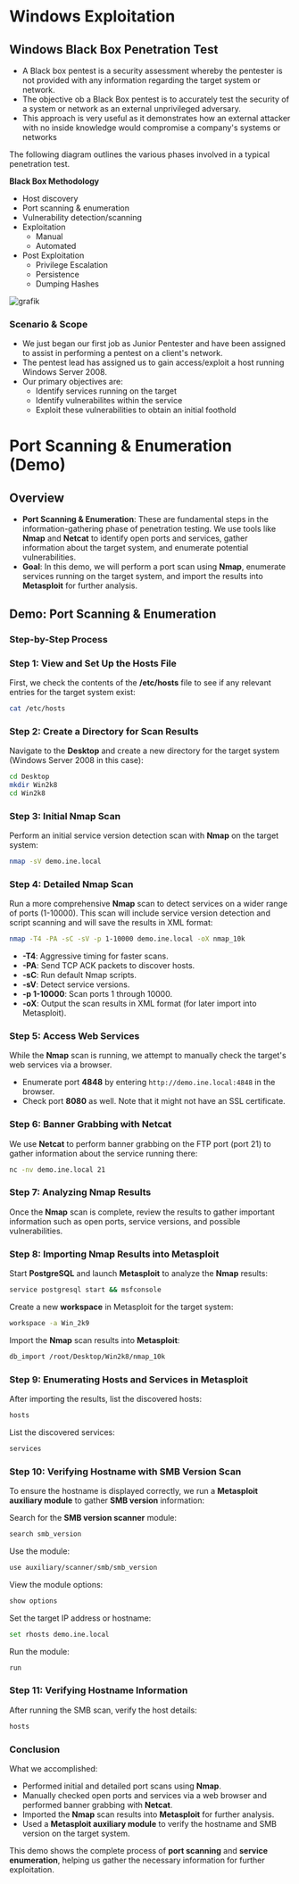 # Windows Exploitation

## Windows Black Box Penetration Test

- A Black box pentest is a security assessment whereby the pentester is not provided with any information regarding the target system or network.
- The objective ob a Black Box pentest is to accurately test the security of a system or network as an external unprivileged adversary.
- This approach is very useful as it demonstrates how an external attacker with no inside knowledge would compromise a company's systems or networks

The following diagram outlines the various phases involved in a typical penetration test.

**Black Box Methodology**
- Host discovery
- Port scanning & enumeration
- Vulnerability detection/scanning
- Exploitation
  - Manual
  - Automated
- Post Exploitation
  - Privilege Escalation
  - Persistence
  - Dumping Hashes

![grafik](https://github.com/user-attachments/assets/5b4d241f-399d-4d20-b1eb-887ba43bb3a9)

### Scenario & Scope

- We just began our first job as Junior Pentester and have been assigned to assist in performing a pentest on a client's network.
- The pentest lead has assigned us to gain access/exploit a host running Windows Server 2008.
- Our primary objectives are:
  - Identify services running on the target
  - Identify vulnerabilites within the service
  - Exploit these vulnerabilities to obtain an initial foothold
 
# Port Scanning & Enumeration (Demo)

## Overview

- **Port Scanning & Enumeration**: These are fundamental steps in the information-gathering phase of penetration testing. We use tools like **Nmap** and **Netcat** to identify open ports and services, gather information about the target system, and enumerate potential vulnerabilities.
- **Goal**: In this demo, we will perform a port scan using **Nmap**, enumerate services running on the target system, and import the results into **Metasploit** for further analysis.

## Demo: Port Scanning & Enumeration

### Step-by-Step Process

### Step 1: View and Set Up the Hosts File

First, we check the contents of the **/etc/hosts** file to see if any relevant entries for the target system exist:

```bash
cat /etc/hosts
```

### Step 2: Create a Directory for Scan Results

Navigate to the **Desktop** and create a new directory for the target system (Windows Server 2008 in this case):

```bash
cd Desktop
mkdir Win2k8
cd Win2k8
```

### Step 3: Initial Nmap Scan

Perform an initial service version detection scan with **Nmap** on the target system:

```bash
nmap -sV demo.ine.local
```

### Step 4: Detailed Nmap Scan

Run a more comprehensive **Nmap** scan to detect services on a wider range of ports (1-10000). This scan will include service version detection and script scanning and will save the results in XML format:

```bash
nmap -T4 -PA -sC -sV -p 1-10000 demo.ine.local -oX nmap_10k
```

- **-T4**: Aggressive timing for faster scans.
- **-PA**: Send TCP ACK packets to discover hosts.
- **-sC**: Run default Nmap scripts.
- **-sV**: Detect service versions.
- **-p 1-10000**: Scan ports 1 through 10000.
- **-oX**: Output the scan results in XML format (for later import into Metasploit).

### Step 5: Access Web Services

While the **Nmap** scan is running, we attempt to manually check the target's web services via a browser. 

- Enumerate port **4848** by entering `http://demo.ine.local:4848` in the browser.
- Check port **8080** as well. Note that it might not have an SSL certificate.

### Step 6: Banner Grabbing with Netcat

We use **Netcat** to perform banner grabbing on the FTP port (port 21) to gather information about the service running there:

```bash
nc -nv demo.ine.local 21
```

### Step 7: Analyzing Nmap Results

Once the **Nmap** scan is complete, review the results to gather important information such as open ports, service versions, and possible vulnerabilities.

### Step 8: Importing Nmap Results into Metasploit

Start **PostgreSQL** and launch **Metasploit** to analyze the **Nmap** results:

```bash
service postgresql start && msfconsole
```

Create a new **workspace** in Metasploit for the target system:

```bash
workspace -a Win_2k9
```

Import the **Nmap** scan results into **Metasploit**:

```bash
db_import /root/Desktop/Win2k8/nmap_10k
```

### Step 9: Enumerating Hosts and Services in Metasploit

After importing the results, list the discovered hosts:

```bash
hosts
```

List the discovered services:

```bash
services
```

### Step 10: Verifying Hostname with SMB Version Scan

To ensure the hostname is displayed correctly, we run a **Metasploit auxiliary module** to gather **SMB version** information:

Search for the **SMB version scanner** module:

```bash
search smb_version
```

Use the module:

```bash
use auxiliary/scanner/smb/smb_version
```

View the module options:

```bash
show options
```

Set the target IP address or hostname:

```bash
set rhosts demo.ine.local
```

Run the module:

```bash
run
```

### Step 11: Verifying Hostname Information

After running the SMB scan, verify the host details:

```bash
hosts
```

### Conclusion

What we accomplished:
- Performed initial and detailed port scans using **Nmap**.
- Manually checked open ports and services via a web browser and performed banner grabbing with **Netcat**.
- Imported the **Nmap** scan results into **Metasploit** for further analysis.
- Used a **Metasploit auxiliary module** to verify the hostname and SMB version on the target system.

This demo shows the complete process of **port scanning** and **service enumeration**, helping us gather the necessary information for further exploitation.






